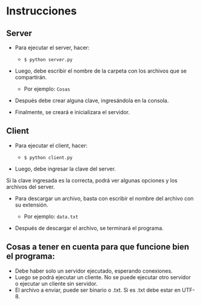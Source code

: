 # Instrucciones

## Server
- Para ejecutar el server, hacer:

	- `$ python server.py`

- Luego, debe escribir el nombre de la carpeta con los archivos que se compartirán.

	- Por ejemplo: `Cosas`

- Después debe crear alguna clave, ingresándola en la consola.

- Finalmente, se creará e inicializara el servidor.

## Client
- Para ejecutar el client, hacer:

	- `$ python client.py`

- Luego, debe ingresar la clave del server.

Si la clave ingresada es la correcta, podrá ver algunas opciones y los archivos del server.

- Para descargar un archivo, basta con escribir el nombre del archivo con su extensión.

	- Por ejemplo: `data.txt`

- Después de descargar el archivo, se terminará el programa.

## Cosas a tener en cuenta para que funcione bien el programa:
- Debe haber solo un servidor ejecutado, esperando conexiones.
- Luego se podrá ejecutar un cliente. No se puede ejecutar otro servidor o ejecutar un cliente sin servidor.
- El archivo a enviar, puede ser binario o .txt. Si es .txt debe estar en UTF-8.
